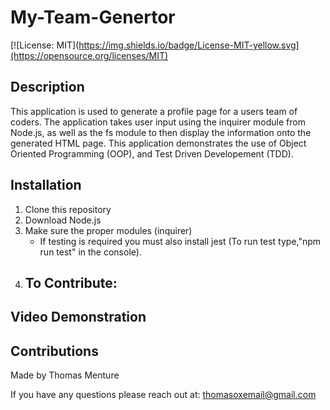 # My-Team-Genertor

[![License: MIT](https://img.shields.io/badge/License-MIT-yellow.svg](https://opensource.org/licenses/MIT)

## Description 
This application is used to generate a profile page for a users team of coders. The application takes user input using the inquirer module from Node.js, as well as the fs module to then display the information onto the generated HTML page.
This application demonstrates the use of Object Oriented Programming (OOP), and Test Driven Developement (TDD).

## Installation
1. Clone this repository
2. Download Node.js
3. Make sure the proper modules (inquirer)
    - If testing is required you must also install jest (To run test type,"npm run test" in the console).
4. To Contribute:
    - 

## Video Demonstration

## Contributions
Made by Thomas Menture

If you have any questions please reach out at:
thomasoxemail@gmail.com 


